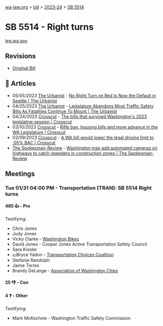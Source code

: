 [wa-law.org](/) > [bill](/bill/) > [2023-24](/bill/2023-24/) > [SB 5514](/bill/2023-24/sb/5514/)

# SB 5514 - Right turns
[leg.wa.gov](https://app.leg.wa.gov/billsummary?BillNumber=5514&Year=2023&Initiative=false)

## Revisions
* [Original Bill](1/)

## 📰 Articles
* 05/05/2023 [The Urbanist](/org/the_urbanist/) - [No Right Turn on Red Is Now the Default in Seattle | The Urbanist](https://www.theurbanist.org/2023/05/04/no-right-turn-on-red-is-now-the-default-in-seattle/#:~:text=SB%205514)
* 04/25/2023 [The Urbanist](/org/the_urbanist/) - [Legislature Abandons Most Traffic Safety Bills As Fatalities Continue To Mount | The Urbanist](https://www.theurbanist.org/2023/04/24/legislature-abandons-most-traffic-safety-bills-as-fatalities-continue-to-mount/#:~:text=SB%205514)
* 04/24/2023 [Crosscut](/org/crosscut/) - [The bills that survived Washington's 2023 legislative session | Crosscut](https://crosscut.com/politics/2023/04/bills-survived-washingtons-2023-legislative-session#:~:text=Senate%20Bill%205514)
* 03/10/2023 [Crosscut](/org/crosscut/) - [Rifle ban, housing bills and more advance in the WA Legislature | Crosscut](https://crosscut.com/politics/2023/03/rifle-ban-housing-bills-and-more-advance-wa-legislature#:~:text=Senate%20Bill%205514)
* 02/09/2023 [Crosscut](/org/crosscut/) - [A WA bill would lower the legal driving limit to .05% BAC | Crosscut](https://crosscut.com/politics/2023/02/wa-bill-would-lower-legal-driving-limit-05-bac#:~:text=Senate%20Bill%205514)
* [The Spokesman-Review](/org/the_spokesman-review/) - [Washington may add automated cameras on highways to catch speeders in construction zones | The Spokesman-Review](https://www.spokesman.com/stories/2023/mar/01/washington-may-add-automated-cameras-on-highways-t/#:~:text=House%20Bill%201582/Senate%20Bill%205514)

## Meetings
### Tue 01/31 04:00 PM - Transportation (TRAN): SB 5514 Right turns
#### 485 👍 - Pro
Testifying:
* Chris Jones
* Judy Jones
* Vicky Clarke - [Washington Bikes](/org/washington_bikes/)
* David Jones - Cooper Jones Active Transportation Safety Council
* Sara Kiesler
* 💵Bryce Yadon - [Transportation Choices Coalition](/org/transportation_choices_coalition/)
* Stefanie Randolph
* Jaime Torres
* Brandy DeLange - [Association of Washington Cities](/org/association_of_washington_cities/)

#### 25 👎 - Con

#### 4 ❓ - Other
Testifying:
* Mark McKechnie - Washington Traffic Safety Commission
